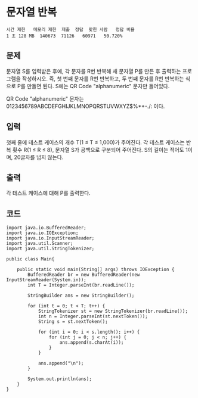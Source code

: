 # 문자열 반복 
``` 
시간 제한	메모리 제한	제출	정답	맞힌 사람	정답 비율
1 초	128 MB	140673	71126	60971	50.720%
```
## 문제
문자열 S를 입력받은 후에, 각 문자를 R번 반복해 새 문자열 P를 만든 후 출력하는 프로그램을 작성하시오. 즉, 첫 번째 문자를 R번 반복하고, 두 번째 문자를 R번 반복하는 식으로 P를 만들면 된다. S에는 QR Code "alphanumeric" 문자만 들어있다.

QR Code "alphanumeric" 문자는 0123456789ABCDEFGHIJKLMNOPQRSTUVWXYZ\$%*+-./: 이다.

## 입력
첫째 줄에 테스트 케이스의 개수 T(1 ≤ T ≤ 1,000)가 주어진다. 각 테스트 케이스는 반복 횟수 R(1 ≤ R ≤ 8), 문자열 S가 공백으로 구분되어 주어진다. S의 길이는 적어도 1이며, 20글자를 넘지 않는다. 

## 출력
각 테스트 케이스에 대해 P를 출력한다.

## 코드
```
import java.io.BufferedReader;
import java.io.IOException;
import java.io.InputStreamReader;
import java.util.Scanner;
import java.util.StringTokenizer;

public class Main{

    public static void main(String[] args) throws IOException {
        BufferedReader br = new BufferedReader(new InputStreamReader(System.in));
        int T = Integer.parseInt(br.readLine());

        StringBuilder ans = new StringBuilder();

        for (int t = 0; t < T; t++) {
            StringTokenizer st = new StringTokenizer(br.readLine());
            int n = Integer.parseInt(st.nextToken());
            String s = st.nextToken();

            for (int i = 0; i < s.length(); i++) {
                for (int j = 0; j < n; j++) {
                    ans.append(s.charAt(i));
                }
            }

            ans.append("\n");
        }

        System.out.println(ans);
    }
}
```
